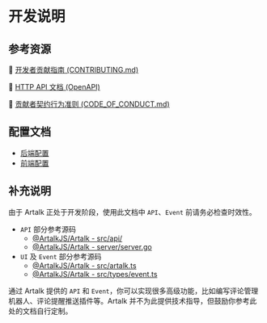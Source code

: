 # 开发说明

## 参考资源

📖 <a href="https://github.com/ArtalkJS/Artalk/blob/master/CONTRIBUTING.md" target="_blank">开发者贡献指南 (CONTRIBUTING.md)</a>

🔬 <a href="/http-api.html" target="_blank">HTTP API 文档 (OpenAPI)</a>

🔖 <a href="https://github.com/ArtalkJS/Artalk/blob/master/CODE_OF_CONDUCT.md" target="_blank">贡献者契约行为准则 (CODE_OF_CONDUCT.md)</a>


## 配置文档

- [后端配置](../guide/backend/config.md)
- [前端配置](../guide/frontend/config.md)

## 补充说明

由于 Artalk 正处于开发阶段，使用此文档中 `API`、`Event` 前请务必检查时效性。

 - `API` 部分参考源码
   * [@ArtalkJS/Artalk - src/api/](https://github.com/ArtalkJS/Artalk/tree/master/ui/artalk/src/api)
   * [@ArtalkJS/Artalk - server/server.go](https://github.com/ArtalkJS/Artalk/blob/master/server/server.go)
 - `UI` 及 `Event` 部分参考源码
   * [@ArtalkJS/Artalk - src/artalk.ts](https://github.com/ArtalkJS/Artalk/blob/master/ui/artalk/src/artalk.ts)
   * [@ArtalkJS/Artalk - src/types/event.ts](https://github.com/ArtalkJS/Artalk/blob/master/ui/artalk/src/types/event.ts)

通过 Artalk 提供的 `API` 和 `Event`，你可以实现很多高级功能，比如编写评论管理机器人、评论提醒推送插件等。Artalk 并不为此提供技术指导，但鼓励你参考此处的文档自行定制。

